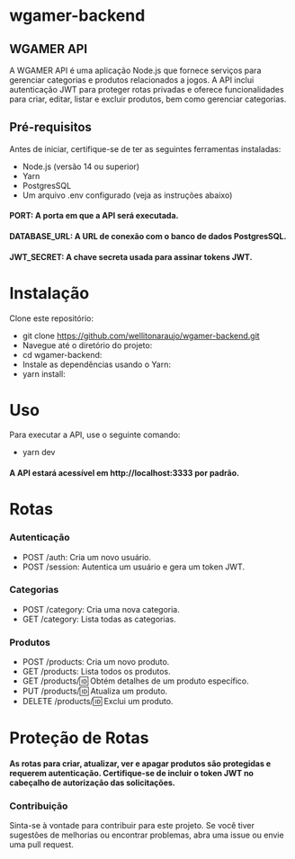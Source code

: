 # wgamer-backend

## WGAMER API
A WGAMER API é uma aplicação Node.js que fornece serviços para gerenciar categorias e produtos relacionados a jogos. A API inclui autenticação JWT para proteger rotas privadas e oferece funcionalidades para criar, editar, listar e excluir produtos, bem como gerenciar categorias.

## Pré-requisitos
Antes de iniciar, certifique-se de ter as seguintes ferramentas instaladas:

- Node.js (versão 14 ou superior)
- Yarn
- PostgresSQL
- Um arquivo .env configurado (veja as instruções abaixo)

#### PORT: A porta em que a API será executada.
#### DATABASE_URL: A URL de conexão com o banco de dados PostgresSQL.
#### JWT_SECRET: A chave secreta usada para assinar tokens JWT.

# Instalação
Clone este repositório:

- git clone https://github.com/wellitonaraujo/wgamer-backend.git
- Navegue até o diretório do projeto:
- cd wgamer-backend:
- Instale as dependências usando o Yarn:
- yarn install:

# Uso
Para executar a API, use o seguinte comando:

- yarn dev
#### A API estará acessível em http://localhost:3333 por padrão.

# Rotas
### Autenticação
- POST /auth: Cria um novo usuário.
- POST /session: Autentica um usuário e gera um token JWT.
### Categorias
- POST /category: Cria uma nova categoria.
- GET /category: Lista todas as categorias.
### Produtos
- POST /products: Cria um novo produto.
- GET /products: Lista todos os produtos.
- GET /products/:id: Obtém detalhes de um produto específico.
- PUT /products/:id: Atualiza um produto.
- DELETE /products/:id: Exclui um produto.

# Proteção de Rotas
#### As rotas para criar, atualizar, ver e apagar produtos são protegidas e requerem autenticação. Certifique-se de incluir o token JWT no cabeçalho de autorização das solicitações.

### Contribuição
Sinta-se à vontade para contribuir para este projeto. Se você tiver sugestões de melhorias ou encontrar problemas, abra uma issue ou envie uma pull request.
